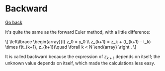 # Backward

[Go back](../index.md#euler)

It's quite the same as the forward Euler method, with a little difference:

<div>
	\[ \left\lbrace \begin{array}{l}
		z_0 = y_0 \\
		z_{k+1} = z_k + (t_{k+1} - t_k) \times f(t_{k+1}, z_{k+1})\quad \forall k < N
	\end{array} \right . \]
</div>

It is called backward because the expression of $z_{k+1}$ depends on itself; the unknown value depends on itself, which made the calculations less easy. 